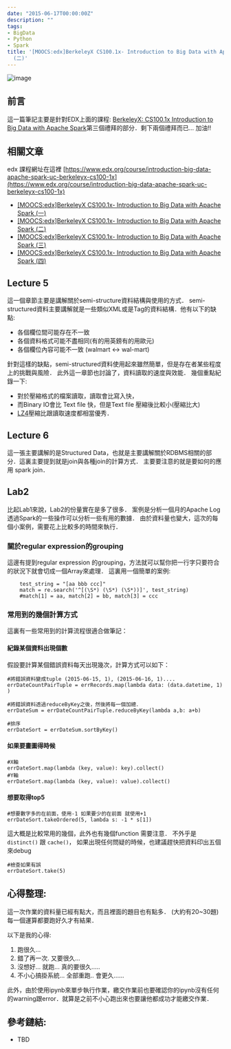 ```yaml
---
date: "2015-06-17T00:00:00Z"
description: ""
tags:
- BigData
- Python
- Spark
title: '[MOOCS:edx]BerkeleyX CS100.1x- Introduction to Big Data with Apache Spark
  (二)'
---
```


![image](https://spark.apache.org/images/spark-logo.png)


## 前言

這一篇筆記主要是針對EDX上面的課程: [BerkeleyX: CS100.1x Introduction to Big Data with Apache Spark](https://courses.edx.org/courses/BerkeleyX/CS100.1x/1T2015/info)第三個禮拜的部分．剩下兩個禮拜而已... 加油!!

## 相關文章

edx 課程網址在這裡 [https://www.edx.org/course/introduction-big-data-apache-spark-uc-berkeleyx-cs100-1x](https://www.edx.org/course/introduction-big-data-apache-spark-uc-berkeleyx-cs100-1x)

- [[MOOCS:edx]BerkeleyX CS100.1x- Introduction to Big Data with Apache Spark (一)](http://www.evanlin.com/mooc-edx-berkeayx-cs1001x-1/)
- [[MOOCS:edx]BerkeleyX CS100.1x- Introduction to Big Data with Apache Spark (二)](http://www.evanlin.com/mooc-edx-berkeayx-cs1001x-2/)
- [[MOOCS:edx]BerkeleyX CS100.1x- Introduction to Big Data with Apache Spark (三)](http://www.evanlin.com/mooc-edx-berkeayx-cs1001x-3/)
- [[MOOCS:edx]BerkeleyX CS100.1x- Introduction to Big Data with Apache Spark (四)](http://www.evanlin.com/mooc-edx-berkeayx-cs1001x-4/)


## Lecture 5

這一個章節主要是講解關於semi-structure資料結構與使用的方式． semi-structured資料主要講解就是一些類似XML或是Tag的資料結構．他有以下的缺點:

- 各個欄位間可能存在不一致
- 各個資料格式可能不盡相同(有的用英鎊有的用歐元)
- 各個欄位內容可能不一致 (walmart <-> wal-mart)

針對這樣的缺點，semi-structured資料使用起來雖然簡單，但是存在者某些程度上的挑戰與風險．  此外這一章節也討論了，資料讀取的速度與效能． 幾個重點紀錄一下:

- 對於壓縮格式的檔案讀取，讀取會比寫入快，
- 而Binary IO會比 Text file 快，但是Text file 壓縮後比較小(壓縮比大)
- [LZ4](https://en.wikipedia.org/wiki/LZ4_(compression_algorithm))壓縮比跟讀取速度都相當優秀．

## Lecture 6

這一張主要講解的是Structured Data，也就是主要講解關於RDBMS相關的部分．這裏主要提到就是join與各種join的計算方式． 主要要注意的就是要如何的應用 spark join．


## Lab2

比起Lab1來說，Lab2的份量實在是多了很多． 案例是分析一個月的Apache Log 透過Spark的一些操作可以分析一些有用的數據． 由於資料量也變大，這次的每個小案例，需要花上比較多的時間來執行．

### 關於regular expression的grouping

這邊有提到regular expression 的grouping，方法就可以幫你把一行字只要符合的狀況下就會切成一個Array來處理．
這裏用一個簡單的案例:

        test_string = "[aa bbb ccc]"
        match = re.search('^[(\S*) (\S*) (\S*))]', test_string)
        #match[1] = aa, match[2] = bb, match[3] = ccc


### 常用到的幾個計算方式

這裏有一些常用到的計算流程很適合做筆記：

#### 紀錄某個資料出現個數

假設要計算某個錯誤資料每天出現幾次，計算方式可以如下：

    #將錯誤資料變成tuple (2015-06-15, 1), (2015-06-16, 1)....
    errDateCountPairTuple = errRecords.map(lambda data: (data.datetime, 1) )

    #將錯誤資料透過reduceByKey之後，然後將每一個加總．
    errDateSum = errDateCountPairTuple.reduceByKey(lambda a,b: a+b)
    
    #排序
    errDateSort = errDateSum.sortByKey()

#### 如果要畫圖得時候

    #X軸
    errDateSort.map(lambda (key, value): key).collect()
    #Y軸
    errDateSort.map(lambda (key, value): value).collect()


#### 想要取得top5

    #想要數字多的在前面，使用-1 如果要少的在前面 就使用+1
    errDateSort.takeOrdered(5, lambda s: -1 * s[1])


這大概是比較常用的幾個，此外也有幾個function 需要注意． 不外乎是 `distinct()` 跟 `cache()`， 如果出現任何問疑的時候，也建議趕快把資料印出五個來debug

    #檢查如果有誤
    errDateSort.take(5)    
            

## 心得整理:

這一次作業的資料量已經有點大，而且裡面的題目也有點多． (大約有20~30題) 每一個運算都要跑好久才有結果．

以下是我的心得:

1. 跑很久... 
2. 錯了再一次. 又要很久...   
3. 沒想好... 就跑... 真的要很久..... 
4. 不小心搞掛系統... 全部重跑.. 會更久......﻿

此外，由於使用ipynb來單步執行作業，繳交作業前也要確認你的ipynb沒有任何的warning跟error．就算是之前不小心跑出來也要讓他都成功才能繳交作業．


## 參考鏈結:

- TBD

